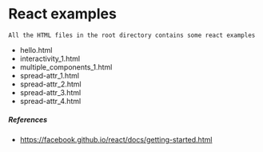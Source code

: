 # React examples

``All the HTML files in the root directory contains some react examples``

* hello.html
* interactivity_1.html
* multiple_components_1.html
* spread-attr_1.html
* spread-attr_2.html
* spread-attr_3.html
* spread-attr_4.html

##### References
* https://facebook.github.io/react/docs/getting-started.html